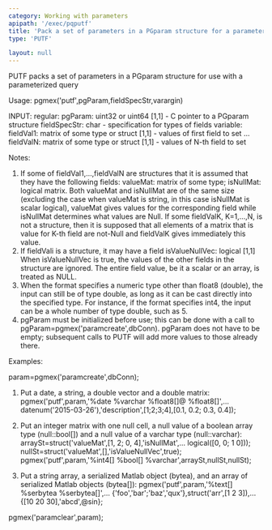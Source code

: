 ```yaml
---
category: Working with parameters
apipath: '/exec/pqputf'
title: 'Pack a set of parameters in a PGparam structure for a parameterized query'
type: 'PUTF'

layout: null
---
```


 PUTF packs a set of parameters in a PGparam structure for use with a
 parameterized query

 Usage: pgmex('putf',pgParam,fieldSpecStr,varargin)

 INPUT:
   regular:
     pgParam: uint32 or uint64 [1,1] - C pointer to a PGparam structure
     fieldSpecStr: char - specification for types of fields
   variable:
     fieldVal1: matrix of some type or struct [1,1] - values of first
         field to set
     ...
     fieldValN: matrix of some type or struct [1,1] - values of N-th field
         to set

 Notes:
   1) If some of fieldVal1,...,fieldValN are structures that it is
     assumed that they have the following fields:
         valueMat: matrix of some type;
         isNullMat: logical matrix.
     Both valueMat and isNullMat are of the same size (excluding the case
     when valueMat is string, in this case isNullMat is scalar logical),
     valueMat gives values for the corresponding field while isNullMat
     determines what values are Null. If some fieldValK, K=1,...,N, is not
     a structure, then it is supposed that all elements of a matrix that
     is value for K-th field are not-Null and fieldValK gives immediately
     this value.
   2) If fieldVali is a structure, it may have a field
         isValueNullVec: logical [1,1]
     When isValueNullVec is true, the values of the other fields in the
     structure are ignored. The entire field value, be it a scalar or an
     array, is treated as NULL.
   3) When the format specifies a numeric type other than float8 (double),
     the input can still be of type double, as long as it can be cast
     directly into the specified type. For instance, if the format
     specifies int4, the input can be a whole number of type double, such
     as 5.
   4) pgParam must be initialized before use; this can be done with a
     call to pgParam=pgmex('paramcreate',dbConn). pgParam does not have to
     be empty; subsequent calls to PUTF will add more values to those
     already there.

 Examples:

 param=pgmex('paramcreate',dbConn);

 1. Put a date, a string, a double vector and a double matrix:
 pgmex('putf',param,'%date %varchar %float8[]@ %float8[]',...
     datenum('2015-03-26'),'description',[1;2;3;4],[0.1, 0.2; 0.3, 0.4]);

 2. Put an integer matrix with one null cell, a null value of a boolean
   array type (null::bool[]) and a null value of a varchar type
   (null::varchar):
 arraySt=struct('valueMat',[1, 2; 0, 4],'isNullMat',...
     logical([0, 0; 1 0]));
 nullSt=struct('valueMat',[],'isValueNullVec',true);
 pgmex('putf',param,'%int4[] %bool[] %varchar',arraySt,nullSt,nullSt);

 3. Put a string array, a serialized Matlab object (bytea), and an array
   of serialized Matlab objects (bytea[]):
 pgmex('putf',param,'%text[] %serbytea %serbytea[]',...
     {'foo','bar';'baz','qux'},struct('arr',[1 2 3]),...
     {[10 20 30],'abcd',@sin};

 pgmex('paramclear',param);